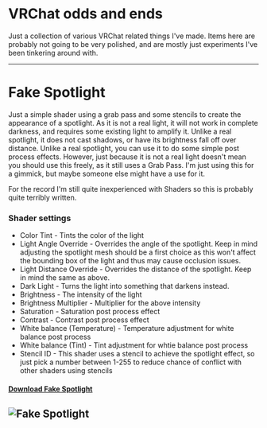 # VRChat odds and ends

Just a collection of various VRChat related things I've made. Items here are probably not going to be very polished, and are mostly just experiments I've been tinkering around with. 

--- 
# Fake Spotlight

Just a simple shader using a grab pass and some stencils to create the appearance of a spotlight. As it is not a real light, it will not work in complete darkness, and requires some existing light to amplify it. Unlike a real spotlight, it does not cast shadows, or have its brightness fall off over distance. Unlike a real spotlight, you can use it to do some simple post process effects. However, just because it is not a real light doesn't mean you should use this freely, as it still uses a Grab Pass. I'm just using this for a gimmick, but maybe someone else might have a use for it.

For the record I'm still quite inexperienced with Shaders so this is probably quite terribly written.

### Shader settings
- Color Tint - Tints the color of the light
- Light Angle Override - Overrides the angle of the spotlight. Keep in mind adjusting the spotlight mesh should be a first choice as this won't affect the bounding box of the light and thus may cause occlusion issues.
- Light Distance Override - Overrides the distance of the spotlight. Keep in mind the same as above.
- Dark Light - Turns the light into something that darkens instead.
- Brightness - The intensity of the light
- Brightness Multiplier - Multiplier for the above intensity
- Saturation - Saturation post process effect
- Contrast - Contrast post process effect
- White balance (Temperature) - Temperature adjustment for white balance post process
- White balance (Tint) - Tint adjustment for whtie balance post process
- Stencil ID - This shader uses a stencil to achieve the spotlight effect, so just pick a number between 1-255 to reduce chance of conflict with other shaders using stencils

#### [Download Fake Spotlight](https://github.com/acertainbluecat/VRChat-odds-and-ends/releases/download/unitypackages/FakeSpotlight_v0.1.unitypackage)  
![Fake Spotlight](https://nyanpa.su/i/wCic1dEj.jpg)
---
